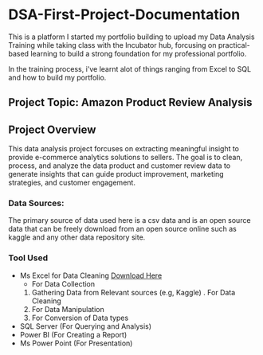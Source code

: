 # DSA-First-Project-Documentation
This is a platform I started my portfolio building to upload my Data Analysis Training while taking class with the Incubator hub, forcusing on practical-based learning to build a strong foundation for my professional portfolio.

In the training process, i've learnt alot of things ranging from Excel to SQL and how to build my portfolio.

## Project Topic: Amazon Product Review Analysis

## Project Overview

This data analysis project forcuses on extracting meaningful insight to provide
e-commerce analytics solutions to sellers. The goal is to clean, process, and analyze the data product and customer review data to generate insights that can guide product improvement, marketing strategies, and customer engagement. 

### Data Sources:

The primary source of data used here is a csv data and is an open source data that can be freely download from an open source online such as kaggle and any other data repository site.

### Tool Used

- Ms Excel for Data Cleaning [Download Here](https://www.microsoft.com)
  - For Data Collection
  1. Gathering Data from Relevant sources (e.g, Kaggle)
  . For Data Cleaning
  1. For Data Manipulation
  2. For Conversion of Data types
- SQL Server (For Querying and Analysis)
- Power BI (For Creating a Report)
- Ms Power Point (For Presentation)

